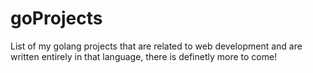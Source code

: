 # goProjects
List of my golang projects that are related to web development and are written entirely in that language, there is definetly more to come!
